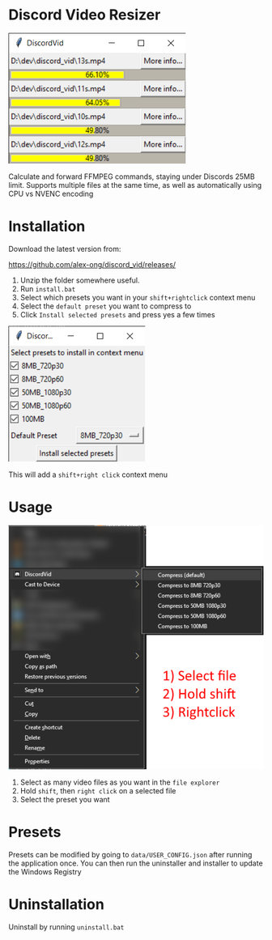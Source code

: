 # Discord Video Resizer

![MainGUI](./doc/main_gui.png)

Calculate and forward FFMPEG commands, staying under Discords 25MB limit.
Supports multiple files at the same time, as well as automatically using CPU vs NVENC encoding


# Installation
Download the latest version from:

https://github.com/alex-ong/discord_vid/releases/

1. Unzip the folder somewhere useful.
2. Run `install.bat`
3. Select which presets you want in your `shift+rightclick` context menu
4. Select the `default preset` you want to compress to
5. Click `Install selected presets` and press yes a few times

![Installer](./doc/installer.png)

This will add a `shift+right click` context menu


# Usage
![Usage](./doc/usage.png)
1. Select as many video files as you want in the `file explorer`
2. Hold `shift`, then `right click` on a selected file
3. Select the preset you want

# Presets
Presets can be modified by going to `data/USER_CONFIG.json` after running the application once.
You can then run the uninstaller and installer to update the Windows Registry


# Uninstallation
Uninstall by running `uninstall.bat`


